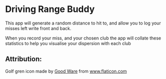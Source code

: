 # Driving Range Buddy

This app will generate a random distance to hit to, and allow you to log your misses left write front and back.

When you record your miss, and your chosen club the app will collate these statistics to help you visualise your dispersion with each club

## Attribution:

Golf gren icon made by <a href="https://www.flaticon.com/authors/good-ware" title="Good Ware">Good Ware</a> from <a href="https://www.flaticon.com/" title="Flaticon"> www.flaticon.com</a>